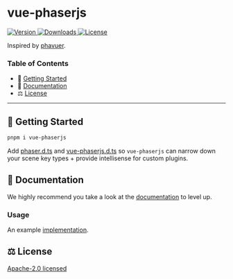# vue-phaserjs

<p>
  <a href="https://www.npmjs.com/package/vue-phaserjs">
    <img src="https://img.shields.io/npm/v/vue-phaserjs.svg?style=flat&colorA=18181B&colorB=28CF8D" alt="Version">
  </a>
  <a href="https://www.npmjs.com/package/vue-phaserjs">
    <img src="https://img.shields.io/npm/dm/vue-phaserjs.svg?style=flat&colorA=18181B&colorB=28CF8D" alt="Downloads">
  </a>
  <a href="https://github.com/Esposter/Esposter/blob/main/LICENSE">
    <img src="https://img.shields.io/github/license/Esposter/Esposter.svg?style=flat&colorA=18181B&colorB=28CF8D" alt="License">
  </a>
</p>

Inspired by [phavuer](https://github.com/laineus/phavuer).

### Table of Contents

- 🚀 [Getting Started](#getting-started)
- 📖 [Documentation](#documentation)
- ⚖️ [License](#license)

---

## <a name="getting-started">🚀 Getting Started</a>

```bash
pnpm i vue-phaserjs
```

Add [phaser.d.ts](https://github.com/Esposter/Esposter/blob/main/packages/app/types/phaser.d.ts) and [vue-phaserjs.d.ts](https://github.com/Esposter/Esposter/blob/main/packages/app/types/vue-phaser.d.ts) so `vue-phaserjs` can narrow down your scene key types + provide intellisense for custom plugins.

## <a name="documentation">📖 Documentation</a>

We highly recommend you take a look at the [documentation](https://esposter.com/docs/modules/vue_phaserjs.html) to level up.

### Usage

An example [implementation](https://github.com/Esposter/Esposter/blob/main/packages/app/pages/dungeons.vue).

## <a name="license">⚖️ License</a>

[Apache-2.0 licensed](https://github.com/Esposter/Esposter/blob/main/LICENSE)
